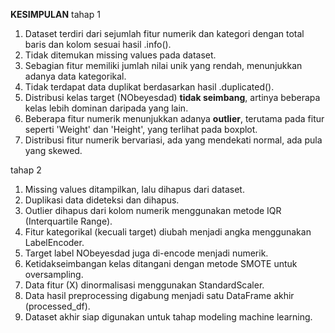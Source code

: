 **KESIMPULAN**
tahap 1 
1. Dataset terdiri dari sejumlah fitur numerik dan kategori dengan total baris dan kolom sesuai hasil .info().
2. Tidak ditemukan missing values pada dataset.
3. Sebagian fitur memiliki jumlah nilai unik yang rendah, menunjukkan adanya data kategorikal.
4. Tidak terdapat data duplikat berdasarkan hasil .duplicated().
5. Distribusi kelas target (NObeyesdad) **tidak seimbang**, artinya beberapa kelas lebih dominan daripada yang lain.
6. Beberapa fitur numerik menunjukkan adanya **outlier**, terutama pada fitur seperti 'Weight' dan 'Height', yang terlihat pada boxplot.
7. Distribusi fitur numerik bervariasi, ada yang mendekati normal, ada pula yang skewed.

tahap 2
1. Missing values ditampilkan, lalu dihapus dari dataset.
2. Duplikasi data dideteksi dan dihapus.
3. Outlier dihapus dari kolom numerik menggunakan metode IQR (Interquartile Range).
4. Fitur kategorikal (kecuali target) diubah menjadi angka menggunakan LabelEncoder.
5. Target label NObeyesdad juga di-encode menjadi numerik.
6. Ketidakseimbangan kelas ditangani dengan metode SMOTE untuk oversampling.
7. Data fitur (X) dinormalisasi menggunakan StandardScaler.
8. Data hasil preprocessing digabung menjadi satu DataFrame akhir (processed_df).
9. Dataset akhir siap digunakan untuk tahap modeling machine learning.
